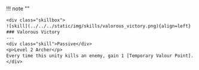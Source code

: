 !!! note ""

    <div class="skillbox">
    ![skill](../../../static/img/skills/valorous_victory.png){align=left}
    ### Valorous Victory
    ---
    <div class="skill">Passive</div>
    <p>Level 2 Archer</p> 
    Every time this unity kills an enemy, gain 1 [Temporary Valour Point].
    </div>
